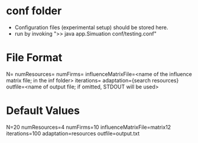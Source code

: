 # **conf** folder

- Configuration files (experimental setup) should be stored here.  
- run by invoking ">> java app.Simuation conf/testing.conf"

# File Format
N=<value of N>
numResources=<number of resources to endow each firm at init>
numFirms=<number of firms in ecosystem>
influenceMatrixFile=<name of the influence matrix file; in the inf folder>
iterations=<number of simulated time ticks to run>
adaptation={search resources}
outfile=<name of output file; if omitted, STDOUT will be used>

# Default Values
N=20
numResources=4
numFirms=10
influenceMatrixFile=matrix12
iterations=100
adaptation=resources
outfile=output.txt